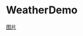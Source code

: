 # WeatherDemo
[图片](https://github.com/JianMo1997/WeatherDemo/raw/master/src/main/resources/static/image/示例图片.png)
